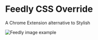 # Feedly CSS Override

A Chrome Extension alternative to Stylish

![Feedly image example](https://i.imgur.com/WTYmlNj.png)
